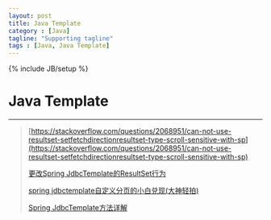 ```yaml
---
layout: post
title: Java Template
category : [Java]
tagline: "Supporting tagline"
tags : [Java, Java Template]
---
```

{% include JB/setup %}
# Java Template
---

> [https://stackoverflow.com/questions/2068951/can-not-use-resultset-setfetchdirectionresultset-type-scroll-sensitive-with-sp](https://stackoverflow.com/questions/2068951/can-not-use-resultset-setfetchdirectionresultset-type-scroll-sensitive-with-sp) 
> 
> [更改Spring JdbcTemplate的ResultSet行为](http://www.iteye.com/topic/128636)  
> 
> [spring jdbctemplate自定义分页的小白兑现(大神轻拍)](http://www.myexception.cn/database/1350084.html)
> 
> [Spring JdbcTemplate方法详解](https://my.oschina.net/u/437232/blog/279530) 

<!--break-->


